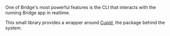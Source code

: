 <p class="lead">
  One of Bridge's most powerful features is the CLI that interacts with the running Bridge app in realtime.
</p>

This small library provides a wrapper around [Cupid](https://github.com/dart-bridge/cupid), the package behind the
system.
